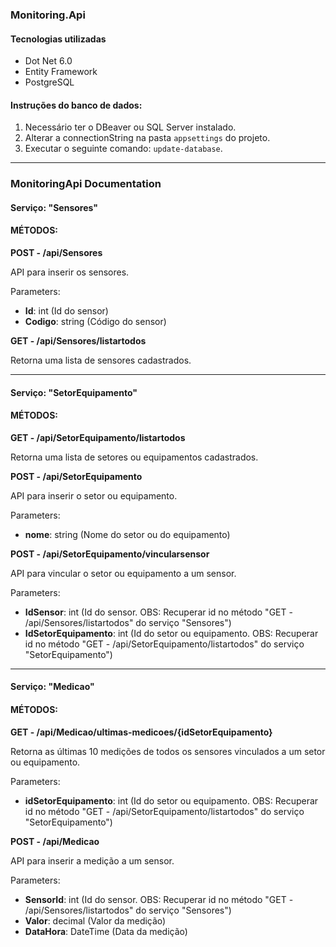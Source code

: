 ### Monitoring.Api

#### Tecnologias utilizadas

- Dot Net 6.0
- Entity Framework
- PostgreSQL

#### Instruções do banco de dados:

1. Necessário ter o DBeaver ou SQL Server instalado.
2. Alterar a connectionString na pasta `appsettings` do projeto.
3. Executar o seguinte comando: `update-database`.

---

### MonitoringApi Documentation

#### Serviço: "Sensores"

#### MÉTODOS:

**POST - /api/Sensores**

API para inserir os sensores.

Parameters:
- **Id**: int (Id do sensor)
- **Codigo**: string (Código do sensor)

**GET - /api/Sensores/listartodos**

Retorna uma lista de sensores cadastrados.

---

#### Serviço: "SetorEquipamento"

#### MÉTODOS:

**GET - /api/SetorEquipamento/listartodos**

Retorna uma lista de setores ou equipamentos cadastrados.

**POST - /api/SetorEquipamento**

API para inserir o setor ou equipamento.

Parameters:
- **nome**: string (Nome do setor ou do equipamento)

**POST - /api/SetorEquipamento/vincularsensor**

API para vincular o setor ou equipamento a um sensor.

Parameters:
- **IdSensor**: int (Id do sensor. OBS: Recuperar id no método "GET - /api/Sensores/listartodos" do serviço "Sensores")
- **IdSetorEquipamento**: int (Id do setor ou equipamento. OBS: Recuperar id no método "GET - /api/SetorEquipamento/listartodos" do serviço "SetorEquipamento")

---

#### Serviço: "Medicao"

#### MÉTODOS:

**GET - /api/Medicao/ultimas-medicoes/{idSetorEquipamento}**

Retorna as últimas 10 medições de todos os sensores vinculados a um setor ou equipamento.

Parameters:
- **idSetorEquipamento**: int (Id do setor ou equipamento. OBS: Recuperar id no método "GET - /api/SetorEquipamento/listartodos" do serviço "SetorEquipamento")

**POST - /api/Medicao**

API para inserir a medição a um sensor.

Parameters:
- **SensorId**: int (Id do sensor. OBS: Recuperar id no método "GET - /api/Sensores/listartodos" do serviço "Sensores")
- **Valor**: decimal (Valor da medição)
- **DataHora**: DateTime (Data da medição)
